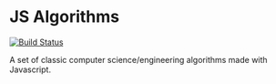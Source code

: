 # JS Algorithms

[![Build Status](https://travis-ci.org/matheuslc/js-algorithms.svg?branch=master)](https://travis-ci.org/matheuslc/js-algorithms)

A set of classic computer science/engineering algorithms made with Javascript.
